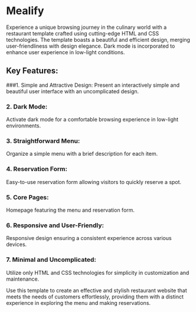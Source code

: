 # Mealify

Experience a unique browsing journey in the culinary world with a restaurant template crafted using cutting-edge HTML and CSS technologies. The template boasts a beautiful and efficient design, merging user-friendliness with design elegance. Dark mode is incorporated to enhance user experience in low-light conditions.

## Key Features:
###1. Simple and Attractive Design:
Present an interactively simple and beautiful user interface with an uncomplicated design.

### 2. Dark Mode:
Activate dark mode for a comfortable browsing experience in low-light environments.

### 3. Straightforward Menu:
Organize a simple menu with a brief description for each item.

### 4. Reservation Form:
Easy-to-use reservation form allowing visitors to quickly reserve a spot.

### 5. Core Pages:
Homepage featuring the menu and reservation form.

### 6. Responsive and User-Friendly:
Responsive design ensuring a consistent experience across various devices.

### 7. Minimal and Uncomplicated:
Utilize only HTML and CSS technologies for simplicity in customization and maintenance.

Use this template to create an effective and stylish restaurant website that meets the needs of customers effortlessly, providing them with a distinct experience in exploring the menu and making reservations.
